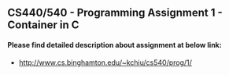 ## CS440/540 - Programming Assignment 1 - Container in C

#### Please find detailed description about assignment at below link:

* http://www.cs.binghamton.edu/~kchiu/cs540/prog/1/
